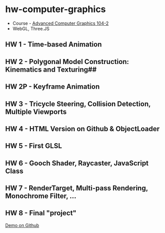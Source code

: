 
# hw-computer-graphics

* Course - [Advanced Computer Graphics 104-2](http://selquery.ttu.edu.tw/Main/syllabusview.php?SbjNo=I5370)
* WebGL, Three.JS

## HW 1 - Time-based Animation ##
## HW 2 - Polygonal Model Construction: Kinematics and Texturing##
## HW 2P - Keyframe Animation ##
## HW 3 - Tricycle Steering, Collision Detection, Multiple Viewports ##
## HW 4 - HTML Version on Github & ObjectLoader ##
## HW 5 - First GLSL  ##
## HW 6 - Gooch Shader, Raycaster, JavaScript Class ##
## HW 7 - RenderTarget, Multi-pass Rendering, Monochrome Filter, ... ##
## HW 8 - Final "project" ##
[Demo on Github](http://ak532892.github.io/hw-computer-graphics/index.html)

